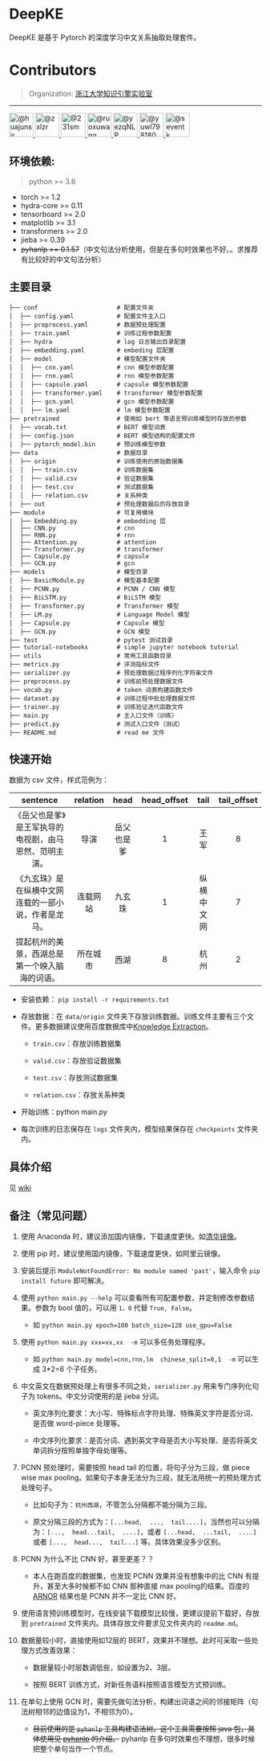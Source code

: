 # DeepKE

DeepKE 是基于 Pytorch 的深度学习中文关系抽取处理套件。

# Contributors

> Organization: [浙江大学知识引擎实验室](http://openkg.cn/)

---

<a class="mr-2" data-hovercard-type="user" data-hovercard-url="https://github.com/users/huajunsir/hovercard" data-octo-click="hovercard-link-click" data-octo-dimensions="link_type:self" href="https://github.com/huajunsir">
<img class="d-block avatar-user" src="https://avatars0.githubusercontent.com/u/1858627?s=64&amp;v=4" width="48" height="48" border-radius="24" alt="@huajunsir">
</a>

<a class="mr-2" data-hovercard-type="user" data-hovercard-url="https://github.com/users/zxlzr/hovercard" data-octo-click="hovercard-link-click" data-octo-dimensions="link_type:self" href="https://github.com/zxlzr">
<img class="d-block avatar-user" src="https://avatars0.githubusercontent.com/u/1264492?s=64&amp;v=4" width="48" height="48" border-radius="24" alt="@zxlzr">
</a>

<a class="mr-2" data-hovercard-type="user" data-hovercard-url="https://github.com/users/231sm/hovercard" data-octo-click="hovercard-link-click" data-octo-dimensions="link_type:self" href="https://github.com/231sm">
<img class="d-block avatar-user" src="https://avatars0.githubusercontent.com/u/26428692?s=64&amp;v=4" width="48" height="48" border-radius="24" alt="@231sm">
</a>

<a class="mr-2" data-hovercard-type="user" data-hovercard-url="https://github.com/users/ruoxuwang/hovercard" data-octo-click="hovercard-link-click" data-octo-dimensions="link_type:self" href="https://github.com/ruoxuwang">
<img class="d-block avatar-user" src="https://avatars0.githubusercontent.com/u/19322627?s=64&amp;v=4" width="48" height="48" border-radius="24" alt="@ruoxuwang">
</a>

<a class="mr-2" data-hovercard-type="user" data-hovercard-url="https://github.com/users/yezqNLP/hovercard" data-octo-click="hovercard-link-click" data-octo-dimensions="link_type:self" href="https://github.com/yezqNLP">
<img class="d-block avatar-user" src="https://avatars0.githubusercontent.com/u/35182031?s=64&amp;v=4" width="48" height="48" border-radius="24" alt="@yezqNLP">
</a>

<a class="mr-2" data-hovercard-type="user" data-hovercard-url="https://github.com/users/yuwl798180/hovercard" data-octo-click="hovercard-link-click" data-octo-dimensions="link_type:self" href="https://github.com/yuwl798180">
<img class="d-block avatar-user" src="https://avatars0.githubusercontent.com/u/18118119?s=64&amp;v=4" width="48" height="48" border-radius="24" alt="@yuwl798180">
</a>

<a class="mr-2" data-hovercard-type="user" data-hovercard-url="https://github.com/users/seventk/hovercard" data-octo-click="hovercard-link-click" data-octo-dimensions="link_type:self" href="https://github.com/seventk">
<img class="d-block avatar-user" src="https://avatars0.githubusercontent.com/u/37468830?s=64&amp;v=4" width="48" height="48" border-radius="24" alt="@seventk">
</a>


## 环境依赖:

> python >= 3.6

- torch >= 1.2
- hydra-core >= 0.11
- tensorboard >= 2.0
- matplotlib >= 3.1
- transformers >= 2.0
- jieba >= 0.39
- ~~pyhanlp >= 0.1.57~~（中文句法分析使用，但是在多句时效果也不好。。求推荐有比较好的中文句法分析）



## 主要目录

```
├── conf                      # 配置文件夹
│  ├── config.yaml            # 配置文件主入口
│  ├── preprocess.yaml        # 数据预处理配置
│  ├── train.yaml             # 训练过程参数配置
│  ├── hydra                  # log 日志输出目录配置
│  ├── embedding.yaml         # embeding 层配置
│  ├── model                  # 模型配置文件夹
│  │  ├── cnn.yaml            # cnn 模型参数配置
│  │  ├── rnn.yaml            # rnn 模型参数配置
│  │  ├── capsule.yaml        # capsule 模型参数配置
│  │  ├── transformer.yaml    # transformer 模型参数配置
│  │  ├── gcn.yaml            # gcn 模型参数配置
│  │  ├── lm.yaml             # lm 模型参数配置
├── pretrained                # 使用如 bert 等语言预训练模型时存放的参数
│  ├── vocab.txt              # BERT 模型词表
│  ├── config.json            # BERT 模型结构的配置文件
│  ├── pytorch_model.bin      # 预训练模型参数
├── data                      # 数据目录
│  ├── origin                 # 训练使用的原始数据集
│  │  ├── train.csv           # 训练数据集
│  │  ├── valid.csv           # 验证数据集
│  │  ├── test.csv            # 测试数据集
│  │  ├── relation.csv        # 关系种类
│  ├── out                    # 预处理数据后的存放目录
├── module                    # 可复用模块
│  ├── Embedding.py           # embedding 层
│  ├── CNN.py                 # cnn
│  ├── RNN.py                 # rnn
│  ├── Attention.py           # attention
│  ├── Transformer.py         # transformer
│  ├── Capsule.py             # capsule
│  ├── GCN.py                 # gcn
├── models                    # 模型目录
│  ├── BasicModule.py         # 模型基本配置
│  ├── PCNN.py                # PCNN / CNN 模型
│  ├── BiLSTM.py              # BiLSTM 模型
│  ├── Transformer.py         # Transformer 模型
│  ├── LM.py                  # Language Model 模型
│  ├── Capsule.py             # Capsule 模型
│  ├── GCN.py                 # GCN 模型
├── test                      # pytest 测试目录
├── tutorial-notebooks        # simple jupyter notebook tutorial
├── utils                     # 常用工具函数目录
├── metrics.py                # 评测指标文件
├── serializer.py             # 预处理数据过程序列化字符串文件
├── preprocess.py             # 训练前预处理数据文件
├── vocab.py                  # token 词表构建函数文件
├── dataset.py                # 训练过程中批处理数据文件
├── trainer.py                # 训练验证迭代函数文件
├── main.py                   # 主入口文件（训练）
├── predict.py                # 测试入口文件（测试）            
├── README.md                 # read me 文件
```

## 快速开始

数据为 csv 文件，样式范例为：


sentence|relation|head|head_offset|tail|tail_offset
:---:|:---:|:---:|:---:|:---:|:---:
《岳父也是爹》是王军执导的电视剧，由马恩然、范明主演。|导演|岳父也是爹|1|王军|8
《九玄珠》是在纵横中文网连载的一部小说，作者是龙马。|连载网站|九玄珠|1|纵横中文网|7
提起杭州的美景，西湖总是第一个映入脑海的词语。|所在城市|西湖|8|杭州|2

- 安装依赖： `pip install -r requirements.txt`

- 存放数据：在 `data/origin` 文件夹下存放训练数据。训练文件主要有三个文件。更多数据建议使用百度数据库中[Knowledge Extraction](http://ai.baidu.com/broad/download)。

  - `train.csv`：存放训练数据集

  - `valid.csv`：存放验证数据集

  - `test.csv`：存放测试数据集

  - `relation.csv`：存放关系种类

- 开始训练：python main.py

- 每次训练的日志保存在 `logs` 文件夹内，模型结果保存在 `checkpoints` 文件夹内。

## 具体介绍

见 [wiki](https://github.com/zjunlp/deepke/wiki)


## 备注（常见问题）

1. 使用 Anaconda 时，建议添加国内镜像，下载速度更快。如[清华镜像](https://mirrors.tuna.tsinghua.edu.cn/help/anaconda/)。

1. 使用 pip 时，建议使用国内镜像，下载速度更快，如阿里云镜像。

1. 安装后提示 `ModuleNotFoundError: No module named 'past'`，输入命令 `pip install future` 即可解决。

1. 使用 `python main.py --help` 可以查看所有可配置参数，并定制修改参数结果。参数为 bool 值的，可以用 `1，0` 代替 `True, False`。

    - 如 `python main.py epoch=100 batch_size=128 use_gpu=False`

1. 使用 `python main.py xxx=xx,xx  -m` 可以多任务处理程序。

    - 如 `python main.py model=cnn,rnn,lm  chinese_split=0,1  -m` 可以生成 3*2=6 个子任务。

1. 中文英文在数据预处理上有很多不同之处，`serializer.py` 用来专门序列化句子为 tokens。中文分词使用的是 jieba 分词。

    - 英文序列化要求：大小写、特殊标点字符处理、特殊英文字符是否分词、是否做 word-piece 处理等。
    
    - 中文序列化要求：是否分词、遇到英文字母是否大小写处理、是否将英文单词拆分按照单独字母处理等。
    
1. PCNN 预处理时，需要按照 head tail 的位置，将句子分为三段，做 piece wise max pooling。如果句子本身无法分为三段，就无法用统一的预处理方式处理句子。
    
    - 比如句子为：`杭州西湖`，不管怎么分隔都不能分隔为三段。
    
    - 原文分隔三段的方式为：`[...head,  ...,  tail....]`，当然也可以分隔为：`[...,  head...tail,  ....]`，或者 `[...head,  ...tail,  ....]`  或者 `[...,  head...,  tail...]` 等。具体效果没多少区别。
    
1. PCNN 为什么不比 CNN 好，甚至更差？？

    - 本人在跑百度的数据集，也发现 PCNN 效果并没有想象中的比 CNN 有提升，甚至大多时候都不如 CNN 那种直接 max pooling的结果。百度的 [ARNOR](https://github.com/PaddlePaddle/models/tree/develop/PaddleNLP/Research/ACL2019-ARNOR) 结果也是 PCNN 并不一定比 CNN 好。

1. 使用语言预训练模型时，在线安装下载模型比较慢，更建议提前下载好，存放到 `pretrained` 文件夹内。具体存放文件要求见文件夹内的 `readme.md`。

1. 数据量较小时，直接使用如12层的 BERT，效果并不理想。此时可采取一些处理方式改善效果：
    
    - 数据量较小时层数调低些，如设置为2、3层。
    
    - 按照 BERT 训练方式，对新任务语料按照语言模型方式预训练。
    
1. 在单句上使用 GCN 时，需要先做句法分析，构建出词语之间的邻接矩阵（句法树相邻的边值设为1，不相邻为0）。
    
    - ~~目前使用的是 `pyhanlp` 工具构建语法树。这个工具需要按照 java 包，具体使用见 [pyhanlp](https://github.com/hankcs/pyhanlp) 的介绍。~~ pyhanlp 在多句时效果也不理想，很多时候把整个单句当作一个节点。
